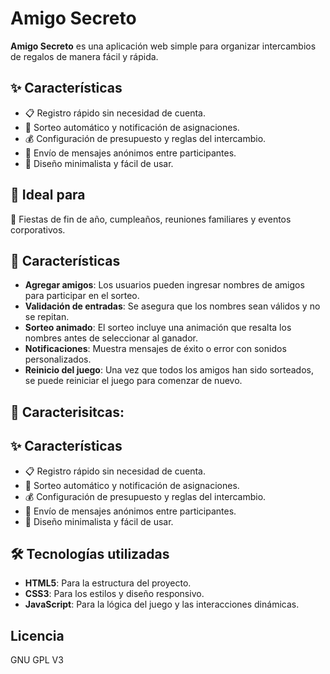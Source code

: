 # Amigo Secreto 
**Amigo Secreto** es una aplicación web simple para organizar intercambios de regalos de manera fácil y rápida.

## ✨ Características

- 📋 Registro rápido sin necesidad de cuenta.
- 🔄 Sorteo automático y notificación de asignaciones.
- 💰 Configuración de presupuesto y reglas del intercambio.
- 📩 Envío de mensajes anónimos entre participantes.
- 🎨 Diseño minimalista y fácil de usar.

## 🎯 Ideal para

🎉 Fiestas de fin de año, cumpleaños, reuniones familiares y eventos corporativos.


## 🚀 Características

- **Agregar amigos**: Los usuarios pueden ingresar nombres de amigos para participar en el sorteo.
- **Validación de entradas**: Se asegura que los nombres sean válidos y no se repitan.
- **Sorteo animado**: El sorteo incluye una animación que resalta los nombres antes de seleccionar al ganador.
- **Notificaciones**: Muestra mensajes de éxito o error con sonidos personalizados.
- **Reinicio del juego**: Una vez que todos los amigos han sido sorteados, se puede reiniciar el juego para comenzar de nuevo.


## 📂 Caracterisitcas:
## ✨ Características

- 📋 Registro rápido sin necesidad de cuenta.
- 🔄 Sorteo automático y notificación de asignaciones.
- 💰 Configuración de presupuesto y reglas del intercambio.
- 📩 Envío de mensajes anónimos entre participantes.
- 🎨 Diseño minimalista y fácil de usar.





## 🛠️ Tecnologías utilizadas

- **HTML5**: Para la estructura del proyecto.
- **CSS3**: Para los estilos y diseño responsivo.
- **JavaScript**: Para la lógica del juego y las interacciones dinámicas.


##  Licencia

GNU GPL V3
